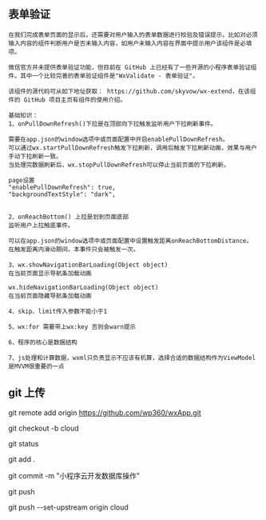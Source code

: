 ## 表单验证
```
在我们完成表单页面的显示后，还需要对用户输入的表单数据进行校验及错误提示，比如对必须输入内容的组件判断用户是否未输入内容，如用户未输入内容在界面中提示用户该组件是必填项。

微信官方并未提供表单验证功能，但目前在 GitHub 上已经有了一些开源的小程序表单验证组件。其中一个比较完善的表单验证组件是"WxValidate - 表单验证"。

该组件的源代码可从如下地址获取： https://github.com/skyvow/wx-extend，在该组件的 GitHub 项目主页有组件的使用介绍。
```
```
基础知识：
1、onPullDownRefresh()下拉是在顶部向下拉触发监听用户下拉刷新事件。

需要在app.json的window选项中或页面配置中开启enablePullDownRefresh。
可以通过wx.startPullDownRefresh触发下拉刷新，调用后触发下拉刷新动画，效果与用户手动下拉刷新一致。
当处理完数据刷新后，wx.stopPullDownRefresh可以停止当前页面的下拉刷新。

page设置  
"enablePullDownRefresh": true,
"backgroundTextStyle": "dark",


2、onReachBottom() 上拉是划到页面底部
监听用户上拉触底事件。

可以在app.json的window选项中或页面配置中设置触发距离onReachBottomDistance。
在触发距离内滑动期间，本事件只会被触发一次。

3、wx.showNavigationBarLoading(Object object)
在当前页面显示导航条加载动画

wx.hideNavigationBarLoading(Object object)
在当前页面隐藏导航条加载动画

4、skip、limit传入参数不能小于1

5、wx:for 需要带上wx:key 否则会warn提示

6、程序的核心是数据结构

7、js处理和计算数据，wxml只负责显示不应该有机算，选择合适的数据结构作为ViewModel是MVVM很重要的一点
```

## git 上传

git remote add origin https://github.com/wp360/wxApp.git

git checkout -b cloud

git status

git add .

git commit -m "小程序云开发数据库操作"

git push

git push --set-upstream origin cloud
